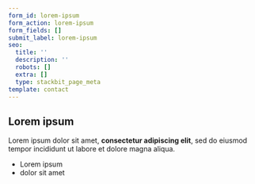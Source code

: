 ```yaml
---
form_id: lorem-ipsum
form_action: lorem-ipsum
form_fields: []
submit_label: lorem-ipsum
seo:
  title: ''
  description: ''
  robots: []
  extra: []
  type: stackbit_page_meta
template: contact
---
```

## Lorem ipsum

Lorem ipsum dolor sit amet, **consectetur adipiscing elit**, sed do eiusmod tempor incididunt ut labore et dolore magna aliqua.

- Lorem ipsum
- dolor sit amet